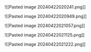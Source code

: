 ![[Pasted image 20240422020241.png]]



![[Pasted image 20240422020949.png]]


![[Pasted image 20240422021057.png]]


![[Pasted image 20240422021125.png]]


![[Pasted image 20240422021222.png]]



